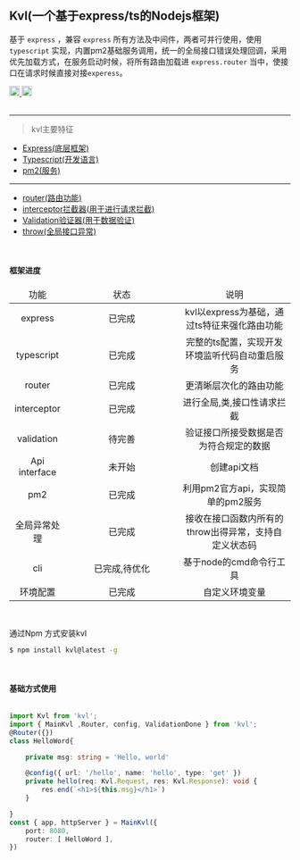 


## Kvl(一个基于express/ts的Nodejs框架)

基于 `express` ，兼容 `express` 所有方法及中间件，两者可并行使用，使用 `typescript` 实现，内置pm2基础服务调用，统一的全局接口错误处理回调，采用优先加载方式，在服务启动时候，将所有路由加载进 `express.router` 当中，使接口在请求时候直接对接`experess`。

<a href="https://badge.fury.io/js/kvl" title="NPM Version Badge" rel="nofollow">
   <img src="https://badge.fury.io/js/kvl.svg" alt="npm version" height="18">
</a>
<a href="https://img.shields.io/badge/node-%3E%3D6-brightgreen.svg" title="Node Limitation" rel="nofollow">
   <img src="https://img.shields.io/badge/node-%3E%3D6-brightgreen.svg" alt="npm version" height="18">
</a>

<br>
<br>

---

> kvl主要特征
 * [Express(底层框架)](https://github.com/expressjs/express)
 * [Typescript(开发语言)](http://www.typescriptlang.org/)
 * [pm2(服务)](https://github.com/Unitech/pm2)
 --- 
 * [router(路由功能)](/use.html#router路由)
 * [interceptor拦截器(用于进行请求拦截)](/use.html#interceptor拦截器)
 * [Validation验证器(用于数据验证)](/use.html#validation验证器)
 * [throw(全局接口异常)](/use.html#全局异常)



<br />

#### 框架进度

<table>	
	<thead>
		<tr>
			<td align="center" width="20%">功能</td>
			<td align="center" width="40%">状态</td>
			<td align="center">说明</td>
		</tr>
	</thead>
	<tbody>
		<tr>
			<td align="center">express</td>
			<td align="center">已完成</td>
			<td align="center">kvl以express为基础，通过ts特征来强化路由功能</td>
		</tr>
		<tr>
			<td align="center">typescript</td>
			<td align="center">已完成</td>
			<td align="center">完整的ts配置，实现开发环境监听代码自动重启服务</td>
		</tr>
		<tr>
			<td align="center">router</td>
			<td align="center">已完成</td>
			<td align="center">更清晰层次化的路由功能</td>
		</tr>
		<tr>
			<td align="center">interceptor</td>
			<td align="center">已完成</td>
			<td align="center">进行全局,类,接口性请求拦截</td>
		</tr>
		<tr>
			<td align="center">validation</td>
			<td align="center">待完善</td>
			<td align="center">验证接口所接受数据是否为符合规定的数据</td>
		</tr>
		<tr>
			<td align="center">Api interface</td>
			<td align="center">未开始</td>
			<td align="center">创建api文档</td>
		</tr>
		<tr>
			<td align="center">pm2</td>
			<td align="center">已完成</td>
			<td align="center">利用pm2官方api，实现简单的pm2服务</td>
		</tr>
		<tr>
			<td align="center">全局异常处理</td>
			<td align="center">已完成</td>
			<td align="center">接收在接口函数内所有的throw出得异常，支持自定义状态码</td>
		</tr>
		<tr>
			<td align="center">cli</td>
			<td align="center">已完成,待优化</td>
			<td align="center">基于node的cmd命令行工具</td>
		</tr>
		<tr>
			<td align="center">环境配置</td>
			<td align="center">已完成</td>
			<td align="center">自定义环境变量</td>
		</tr>
	</tbody>


</table>

<br>

通过Npm 方式安装kvl
```bash
$ npm install kvl@latest -g
```
<br>



#### 基础方式使用
```typescript

import Kvl from 'kvl';
import { MainKvl ,Router, config, ValidationDone } from 'kvl';
@Router({}) 
class HelloWord{

	private msg: string = 'Hello, world'

	@config({ url: '/hello', name: 'hello', type: 'get' })
	private hello(req: Kvl.Request, res: Kvl.Response): void {
		res.end(`<h1>${this.msg}</h1>`)
	}

}
const { app, httpServer } = MainKvl({
	port: 8080,
	router: [ HelloWord ],
})
```